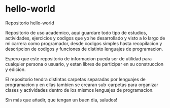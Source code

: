 # hello-world

Repositorio hello-world

Repositorio de uso academico, aqui guardare todo tipo de estudios, actividades, ejercicios y codigos que yo he desarrollado y visto a lo largo de mi carrera como programador, desde codigos simples hasta recopilacion y descripcion de codigos y funciones de distinto lenguajes de programacion.

Espero que este repositorio de informacion pueda ser de utilidad para cualquier persona o usuario, y estan libres de participar en su construccion y edicion.

El repositorio tendra distintas carpetas separadas por lenguajes de programacion y en ellas tambien se crearan sub-carpetas para organizar clases y actividades dentro de los mismos lenguajes de programacion.

Sin más que añadir, que tengan un buen dia, saludos!
